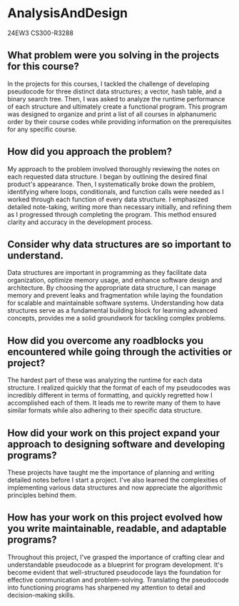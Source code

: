 # AnalysisAndDesign
24EW3 CS300-R3288

## What problem were you solving in the projects for this course?
In the projects for this courses, I tackled the challenge of developing pseudocode for three distinct data structures; a vector, hash table, and a binary search tree. Then, I was asked to analyze the runtime performance of each structure and ultimately create a functional program. This program was designed to organize and print a list of all courses in alphanumeric order by their course codes while providing information on the prerequisites for any specific course. 
		
## How did you approach the problem?
My approach to the problem involved thoroughly reviewing the notes on each requested data structure. I began by outlining the desired final product's appearance. Then, I systematically broke down the problem, identifying where loops, conditionals, and function calls were needed as I worked through each function of every data structure. I emphasized detailed note-taking, writing  more than necessary initially, and refining them as I progressed through completing the program. This method ensured clarity and accuracy in the development process.

## Consider why data structures are so important to understand.
Data structures are important in programming as they facilitate data organization, optimize memory usage, and enhance software design and architecture. By choosing the appropriate data structure, I can manage memory and prevent leaks and fragmentation while laying the foundation for scalable and maintainable software systems. Understanding how data structures serve as a fundamental building block for learning advanced concepts, provides me a solid groundwork for tackling complex problems. 

## How did you overcome any roadblocks you encountered while going through the activities or project?
The hardest part of these was analyzing the runtime for each data structure. I realized quickly that the format of each of my pseudocodes was incredibly different in terms of formatting, and quickly regretted how I accomplished each of them. It leads me to rewrite many of them to have similar formats while also adhering to their specific data structure.

## How did your work on this project expand your approach to designing software and developing programs?
These projects have taught me the importance of planning and writing detailed notes before I start a project. I've also learned the complexities of implementing various data structures and now appreciate the algorithmic principles behind them.

## How has your work on this project evolved how you write maintainable, readable, and adaptable programs?
Throughout this project, I've grasped the importance of crafting clear and understandable pseudocode as a blueprint for program development. It's become evident that well-structured pseudocode lays the foundation for effective communication and problem-solving. Translating the pseudocode into functioning programs has sharpened my attention to detail and decision-making skills. 
